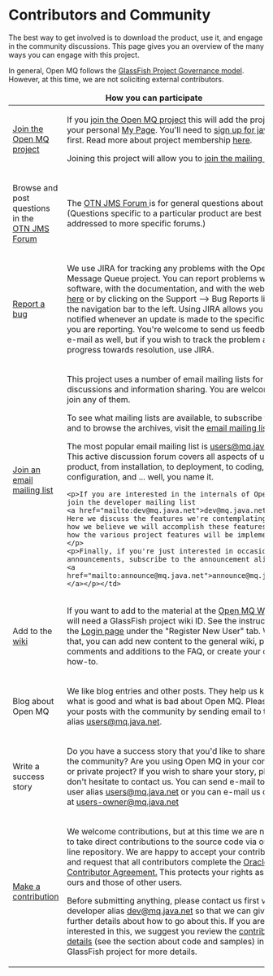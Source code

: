 # Contributors and Community 

<p>The best way to get involved is to download the product, use it, and engage in the community discussions. This page gives you an overview of the many ways you can engage with this project. </p>
<p>In general, Open MQ follows the <a href="https://glassfish.java.net/public/GovernancePolicy.html">GlassFish Project Governance model</a>. However, at this time, we are not soliciting external contributors. </p>
<table width="90%" border="0" cellpadding="3" cellspacing="3" class="generic1">
  <thead><tr>
    <td colspan="2" scope="col"><div align="center"><strong>How you can participate </strong></div></td>
  </tr> </thead>
  <tbody> <tr>
    <td><p><a href="http://java.net/projects/mq/watch">Join the Open MQ project</a></td>
    <td><p>If you <a href="http://java.net/projects/mq/watch">join the Open MQ project</a>
    this will add the project to your personal <a href="https://java.net/mypage">My Page</a>.
    You'll need to <a href="https://java.net/people/new">sign up for java.net</a> first.
    Read more about project membership <a href="community.html">here</a>. 
    <p>Joining this project will allow you to <a href="https://java.net/projects/mq/lists">join the mailing lists</a>.
    </td>
  </tr>
  <tr>
    <td><p>Browse and post questions in the <br> 
    <a href="https://forums.oracle.com/forums/forum.jspa?forumID=974&start=0">OTN JMS Forum </a></td>
    <td><p>The <a href="https://forums.oracle.com/forums/forum.jspa?forumID=974&start=0">OTN JMS Forum </a> is for general questions about JMS.
    (Questions specific to a particular product are best addressed to more specific forums.)</td>
  </tr>
  <tr>
    <td><p><a href="https://java.net/jira/browse/MQ">Report a bug </a></td>
    <td><p>We use JIRA for tracking any problems with the Open Message Queue project. 
    You can report problems with the software, with the documentation, and with the website 
    <a href="https://java.net/jira/browse/MQ">here</a> or by clicking on the
    Support --> Bug Reports link in  the navigation bar to the left. 
    Using JIRA allows you to be notified whenever an update is made to the specific issue you are reporting.
    You're welcome to send us feedback via e-mail as well, but if you wish to track the problem and our progress towards resolution, use JIRA. </td>
  </tr>
  <tr>
    <td><p><a href="http://java.net/projects/mq/lists">Join an email mailing list </a></td>
    <td><p>This project uses a number of email mailing lists for discussions and information sharing. You are welcome to join any of them.
    <p>To see what mailing lists are available, to subscribe to them, and to browse the archives, visit the 
    <a href="http://java.net/projects/mq/lists">email mailing lists page</a> 
    <p>The most popular email mailing list is <a href="mailto:users@mq.java.net">users@mq.java.net</a>. 
    This active discussion forum covers all aspects of using the product, from installation, to deployment, to coding, configuration, and ... well, you name it.

    <p>If you are interested in the internals of Open MQ, join the developer mailing list
    <a href="mailto:dev@mq.java.net">dev@mq.java.net</a>. Here we discuss the features we're contemplating, 
    how we believe we will accomplish these features and how the various project features will be implemented. </p>
    <p>Finally, if you're just interested in occasional announcements, subscribe to the announcement alias 
    <a href="mailto:announce@mq.java.net">announce@mq.java.net </a></p></td>
  </tr>
  <tr>
    <td><p>Add to the <a href="https://wikis.oracle.com/display/GlassFish/OpenMessageQueue">wiki</a> </td>
    <td><p>If you want to add to the material at the <a href="https://wikis.oracle.com/display/GlassFish/OpenMessageQueue">Open MQ Wiki</a>
    you will need a GlassFish project wiki ID. 
    See the instructions at the <a href="http://wiki.glassfish.java.net/Login.jsp">Login page</a> under the &quot;Register New User&quot; tab. 
    With that, you can add new content to the general wiki, post comments and additions to the FAQ, or create your own how-to.</td>
  </tr>
  <tr>
    <td><p>Blog about<br> Open MQ </td>
    <td><p>We like blog entries and other posts. They help us know what is good and what is bad about Open MQ.
    Please share your posts with the community by sending email to the user alias <a href="mailto:users@mq.java.net">users@mq.java.net</a>.</td>
  </tr>
  <tr>
    <td><p>Write a success story </td>
    <td><p>Do you have a success story that you'd like to share with the community? Are you using Open MQ in your community or private project?
    If you wish to share your story, please don't hesitate to contact us. You can send e-mail to the 
    user alias <a href="mailto:users@mq.java.net">users@mq.java.net</a> or you can e-mail us directly at 
    <a href="mailto:users-owner@mq.java.net">users-owner@mq.java.net </a></td>
  </tr>
  <tr>
    <td><p><a href="community.html#contrib">Make a contribution</a> </td>
    <td><p>We welcome contributions, but at this time we are not able to take direct contributions to the source code via our on-line repository. 
      We are happy to accept your contributions and request that all contributors complete the <a href="http://oss.oracle.com/oca.pdf">Oracle Contributor Agreement.</a> 
      This protects your rights as well as ours and those of other users. 
      <p>Before  submitting anything, please contact us first via the developer alias
      <a href="mailto:dev@mq.java.net">dev@mq.java.net</a> so that we can give you further details about how to go about this.  
      If you are interested in this, we suggest you review the <a href="https://glassfish.java.net/public/devindex.html">contributor details</a> 
      (see the section about code and samples) in the GlassFish project for more details. </p></td>
  </tr></tbody>
</table>

